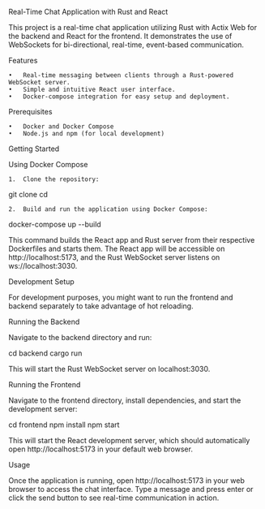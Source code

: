 Real-Time Chat Application with Rust and React

This project is a real-time chat application utilizing Rust with Actix Web for the backend and React for the frontend. It demonstrates the use of WebSockets for bi-directional, real-time, event-based communication.

Features

	•	Real-time messaging between clients through a Rust-powered WebSocket server.
	•	Simple and intuitive React user interface.
	•	Docker-compose integration for easy setup and deployment.

Prerequisites

	•	Docker and Docker Compose
	•	Node.js and npm (for local development)

Getting Started

Using Docker Compose

	1.	Clone the repository:

git clone <repository-url>
cd <repository-directory>

	2.	Build and run the application using Docker Compose:

docker-compose up --build

This command builds the React app and Rust server from their respective Dockerfiles and starts them. The React app will be accessible on http://localhost:5173, and the Rust WebSocket server listens on ws://localhost:3030.

Development Setup

For development purposes, you might want to run the frontend and backend separately to take advantage of hot reloading.

Running the Backend

Navigate to the backend directory and run:

cd backend
cargo run

This will start the Rust WebSocket server on localhost:3030.

Running the Frontend

Navigate to the frontend directory, install dependencies, and start the development server:

cd frontend
npm install
npm start

This will start the React development server, which should automatically open http://localhost:5173 in your default web browser.

Usage

Once the application is running, open http://localhost:5173 in your web browser to access the chat interface. Type a message and press enter or click the send button to see real-time communication in action.
